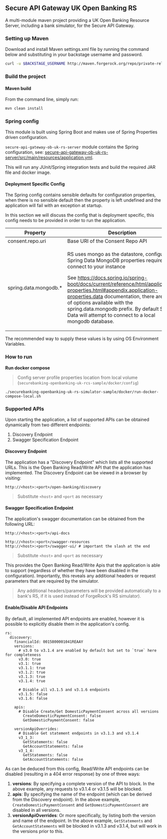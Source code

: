 ## Secure API Gateway UK Open Banking RS

A multi-module maven project providing a UK Open Banking Resource Server, including a bank simulator, for the Secure API Gateway.

### Setting up Maven

Download and install Maven settings.xml file by running the command below and substituting in your backstage username and password.

```bash
curl -u $BACKSTAGE_USERNAME http://maven.forgerock.org/repo/private-releases/settings.xml > ~/.m2/settings.xml
```

### Build the project

#### Maven build

From the command line, simply run:

```bash
mvn clean install
```
### Spring config
This module is built using Spring Boot and makes use of Spring Properties driven configuration.

`secure-api-gateway-ob-uk-rs-server` module contains the Spring configuration, see: [secure-api-gateway-ob-uk-rs-server/src/main/resources/application.yml](secure-api-gateway-ob-uk-rs-server/src/main/resources/application.yml).

This will run any JUnit/Spring integration tests and build the required JAR file and docker image.

#### Deployment Specific Config
The Spring config contains sensible defaults for configuration properties, when there is no sensible default then the property is left undefined and the application will fail with an exception at startup.

In this section we will discuss the config that is deployment specific, this config needs to be provided in order to run the application.


| Property              | Description                                                                                                                                                                                                                                                                                                                                                                                                                            |
|-----------------------|----------------------------------------------------------------------------------------------------------------------------------------------------------------------------------------------------------------------------------------------------------------------------------------------------------------------------------------------------------------------------------------------------------------------------------------|
| consent.repo.uri      | Base URI of the Consent Repo API                                                                                                                                                                                                                                                                                                                                                                                                       |
| spring.data.mongodb.* | <p>RS uses mongo as the datastore, configure the Spring Data MongoDB properties required to connect to your instance</p><p>See https://docs.spring.io/spring-boot/docs/current/reference/html/application-properties.html#appendix.application-properties.data documentation, there are lots of options available with the spring.data.mongodb prefix. By default Spring Data will attempt to connect to a local mongodb database.</p> | 



The recommended way to supply these values is by using OS Environment Variables.

### How to run

**Run docker compose**
> Config server profile properties location from local volume (`securebanking-openbanking-uk-rcs-sample/docker/config`)
```shell
./securebanking-openbanking-uk-rs-simulator-sample/docker/run-docker-compose-local.sh
```

### Supported APIs
Upon starting the application, a list of supported APIs can be obtained dynamically from two different endpoints:

1. Discovery Endpoint
1. Swagger Specification Endpoint
 
#### Discovery Endpoint
The application has a "Discovery Endpoint" which lists all the supported URLs. This is the Open Banking Read/Write API
that the application has implemented. The Discovery Endpoint can be viewed in a browser by visiting:

```http://<host>:<port>/open-banking/discovery```

> Substitute `<host>` and `<port` as necessary

#### Swagger Specification Endpoint
The application's swagger documentation can be obtained from the following URL:

```shell
http://<host>:<port>/api-docs
``` 
```shell
http://<host>:<port>/swagger-resources
http://<host>:<port>/swagger-ui/ # important the slash at the end
```
> Substitute `<host>` and `<port` as necessary

This provides the Open Banking Read/Write Apis that the application is able
to support (regardless of whether they have been disabled in the configuration). Importantly, this reveals any
additional headers or request parameters that are required by the simulator.

> Any additional headers/parameters will be provided automatically to a bank's RS, if it is used instead
>of ForgeRock's RS simulator).

#### Enable/Disable API Endpoints
By default, all implemented API endpoints are enabled, however it is possible to explicitly disable them in the
application's config.

```
rs:
  discovery:
    financialId: 0015800001041REAAY
    versions:
      # v3.0 to v3.1.4 are enabled by default but set to `true` here for completeness
      v3.0: true
      v3.1: true
      v3.1.1: true
      v3.1.2: true
      v3.1.3: true
      v3.1.4: true

      # Disable all v3.1.5 and v3.1.6 endpoints
      v3.1.5: false
      v3.1.6: false

    apis:
      # Disable Create/Get DomesticPaymentConsent across all versions
        CreateDomesticPaymentConsent: false      
        GetDomesticPaymentConsent: false

    versionApiOverrides:
      # Disable Get statement endpoints in v3.1.3 and v3.1.4
      v3_1_3:
        GetStatements: false
        GetAccountStatements: false
      v3_1_4:
        GetStatements: false
        GetAccountStatements: false
```

As can be deduced from this config, Read/Write API endpoints can be disabled (resulting in a 404 error response) by one
of three ways:

1. **versions**: By specifying a complete version of the API to block. In the above example, any requests to v3.1.4
or v3.1.5 will be blocked.
1. **apis**: By specifying the name of the endpoint (which can be derived from the Discovery endpoint). In the above
example, `CreateDomesticPaymentConsent` and `GetDomesticPaymentConsent` are disabled in all versions.
1. **versionApiOverrides**: Or more specifically, by listing both the version and name of the endpoint. In the above
example, `GetStatements` and `GetAccountStatements` will be blocked in v3.1.3 and v3.1.4, but will work in the versions
prior to this.
